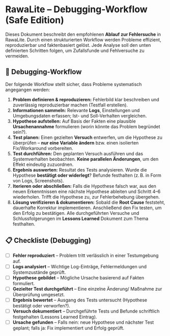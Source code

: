 # RawaLite – Debugging-Workflow (Safe Edition)  

Dieses Dokument beschreibt den empfohlenen **Ablauf zur Fehlersuche** in RawaLite. Durch einen strukturierten Workflow werden Probleme effizient, reproduzierbar und faktenbasiert gelöst. Jede Analyse soll den unten definierten Schritten folgen, um Zufallsfunde und Fehlversuche zu vermeiden.

## 🔄 Debugging-Workflow  
Der folgende Workflow stellt sicher, dass Probleme systematisch angegangen werden:  

1. **Problem definieren & reproduzieren:** Fehlerbild klar beschreiben und zuverlässig reproduzierbar machen (Testfall erstellen).  
2. **Informationen sammeln:** Relevante **Logs**, Einstellungen und Umgebungsdaten erfassen; Ist- und Soll-Verhalten vergleichen.  
3. **Hypothese aufstellen:** Auf Basis der Fakten eine plausible **Ursachenannahme** formulieren (worin könnte das Problem begründet sein?).  
4. **Test planen:** Einen gezielten **Versuch** entwerfen, um die Hypothese zu überprüfen – **nur eine Variable ändern** bzw. einen isolierten Fix/Workaround vorbereiten.  
5. **Test durchführen:** Den geplanten Versuch ausführen und das Systemverhalten beobachten. **Keine parallelen Änderungen**, um den Effekt eindeutig zuzuordnen.  
6. **Ergebnis auswerten:** Resultat des Tests analysieren. Wurde die Hypothese **bestätigt oder widerlegt**? Befunde festhalten (z. B. in Form von Logs, Screenshots).  
7. **Iterieren oder abschließen:** Falls die Hypothese falsch war, aus den neuen Erkenntnissen eine nächste Hypothese ableiten und Schritt 4–6 wiederholen. Trifft die Hypothese zu, zur Fehlerbehebung übergehen.  
8. **Lösung verifizieren & dokumentieren:** Sobald die **Root Cause** feststeht, dauerhafte Korrektur implementieren. Anschließend den Fix testen, um den Erfolg zu bestätigen. Alle durchgeführten Versuche und Schlussfolgerungen im **Lessons Learned** Dokument zum Thema festhalten.

## 📋 Checkliste (Debugging)  
* [ ] **Fehler reproduziert** – Problem tritt verlässlich in einer Testumgebung auf.  
* [ ] **Logs analysiert** – Wichtige Log-Einträge, Fehlermeldungen und Systemzustände geprüft.  
* [ ] **Hypothese gebildet** – Mögliche Ursache basierend auf Fakten formuliert.  
* [ ] **Gezielter Test durchgeführt** – Eine einzelne Änderung/ Maßnahme zur Überprüfung umgesetzt.  
* [ ] **Ergebnis bewertet** – Ausgang des Tests untersucht (Hypothese bestätigt oder verworfen?).  
* [ ] **Versuch dokumentiert** – Durchgeführte Tests und Befunde schriftlich festgehalten (Lessons Learned Eintrag).  
* [ ] **Ursache gefunden** – Falls nein: neue Hypothese und nächster Test geplant; falls ja: Fix implementiert und Erfolg geprüft.
